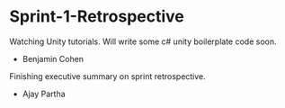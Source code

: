 # Sprint-1-Retrospective


Watching Unity tutorials. Will write some c# unity boilerplate code soon. 
- Benjamin Cohen

Finishing executive summary on sprint retrospective.
- Ajay Partha
